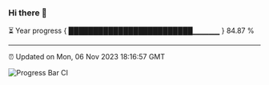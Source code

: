 ### Hi there 👋

⏳ Year progress { █████████████████████████▁▁▁▁▁ } 84.87 %

---

⏰ Updated on Mon, 06 Nov 2023 18:16:57 GMT

![Progress Bar CI](https://github.com/liununu/liununu/workflows/Progress%20Bar%20CI/badge.svg)
